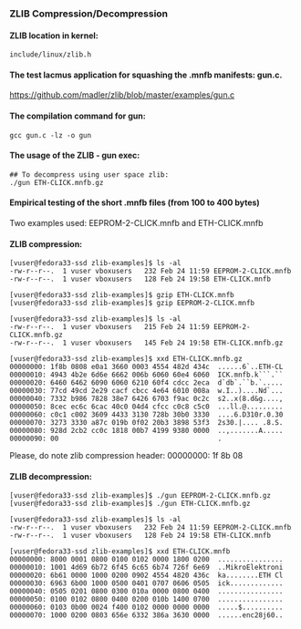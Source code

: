 ### ZLIB Compression/Decompression

#### ZLIB location in kernel:

	include/linux/zlib.h

#### The test lacmus application for squashing the .mnfb manifests: gun.c.
https://github.com/madler/zlib/blob/master/examples/gun.c

#### The compilation command for gun:

	gcc gun.c -lz -o gun

#### The usage of the ZLIB - gun exec:

	## To decompress using user space zlib:
	./gun ETH-CLICK.mnfb.gz

#### Empirical testing of the short .mnfb files (from 100 to 400 bytes)

Two examples used: EEPROM-2-CLICK.mnfb and ETH-CLICK.mnfb

#### ZLIB compression:

	[vuser@fedora33-ssd zlib-examples]$ ls -al
	-rw-r--r--.  1 vuser vboxusers   232 Feb 24 11:59 EEPROM-2-CLICK.mnfb
	-rw-r--r--.  1 vuser vboxusers   128 Feb 24 19:58 ETH-CLICK.mnfb

	[vuser@fedora33-ssd zlib-examples]$ gzip ETH-CLICK.mnfb
	[vuser@fedora33-ssd zlib-examples]$ gzip EEPROM-2-CLICK.mnfb

	[vuser@fedora33-ssd zlib-examples]$ ls -al
	-rw-r--r--.  1 vuser vboxusers   215 Feb 24 11:59 EEPROM-2-CLICK.mnfb.gz
	-rw-r--r--.  1 vuser vboxusers   145 Feb 24 19:58 ETH-CLICK.mnfb.gz

	[vuser@fedora33-ssd zlib-examples]$ xxd ETH-CLICK.mnfb.gz
	00000000: 1f8b 0808 e0a1 3660 0003 4554 482d 434c  ......6`..ETH-CL
	00000010: 4943 4b2e 6d6e 6662 006b 6060 60e4 6060  ICK.mnfb.k```.``
	00000020: 6460 6462 6090 6060 6210 60f4 cdcc 2eca  d`db`.``b.`.....
	00000030: 77cd 49cd 2e29 cacf cbcc 4e64 6010 008a  w.I..)....Nd`...
	00000040: 7332 b986 7828 38e7 6426 6703 f9ac 0c2c  s2..x(8.d&g....,
	00000050: 8cec ec6c 6cac 40c0 04d4 cfcc c0c8 c5c0  ...ll.@.........
	00000060: c0c1 c002 3609 4433 3130 728b 30b0 3330  ....6.D310r.0.30
	00000070: 3273 3330 a87c 019b 0f02 20b3 3898 53f3  2s30.|.... .8.S.
	00000080: 928d 2cb2 cc0c 1818 00b7 4199 9380 0000  ..,.......A.....
	00000090: 00                                       .

Please, do note zlib compression header: 00000000: 1f 8b 08

#### ZLIB decompression:

	[vuser@fedora33-ssd zlib-examples]$ ./gun EEPROM-2-CLICK.mnfb.gz
	[vuser@fedora33-ssd zlib-examples]$ ./gun ETH-CLICK.mnfb.gz

	[vuser@fedora33-ssd zlib-examples]$ ls -al
	-rw-r--r--.  1 vuser vboxusers   232 Feb 24 11:59 EEPROM-2-CLICK.mnfb
	-rw-r--r--.  1 vuser vboxusers   128 Feb 24 19:58 ETH-CLICK.mnfb

	[vuser@fedora33-ssd zlib-examples]$ xxd ETH-CLICK.mnfb
	00000000: 8000 0001 0800 0100 0102 0000 1800 0200  ................
	00000010: 1001 4d69 6b72 6f45 6c65 6b74 726f 6e69  ..MikroElektroni
	00000020: 6b61 0000 1000 0200 0902 4554 4820 436c  ka........ETH Cl
	00000030: 6963 6b00 1000 0500 0401 0707 0606 0505  ick.............
	00000040: 0505 0201 0800 0300 010a 0000 0800 0400  ................
	00000050: 0100 0102 0800 0400 0200 010b 1400 0700  ................
	00000060: 0103 0b00 0024 f400 0102 0000 0000 0000  .....$..........
	00000070: 1000 0200 0803 656e 6332 386a 3630 0000  ......enc28j60..
